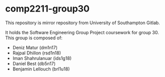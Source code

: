 # comp2211-group30
This repository is mirror repository from University of Southampton Gitlab.

It holds the Software Engineering Group Project coursework for group 30. This group is composed of:
- Deniz Matur (dm1n17)
- Rajpal Dhillon (rsd1n18)
- Iman Shahrulanuar (ids1g18)
- Daniel Best (db5n17)
- Benjamin Lellouch (brl1u18)
